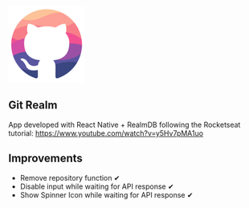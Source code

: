 ![](images/logo.png)

## Git Realm

App developed with React Native + RealmDB following the Rocketseat tutorial: https://www.youtube.com/watch?v=y5Hv7pMA1uo

## Improvements

- Remove repository function ✔
- Disable input while waiting for API response ✔
- Show Spinner Icon while waiting for API response ✔
